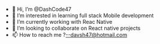 - 👋 Hi, I’m @DashCode47
- 👀 I’m interested in learning full stack Mobile development
- 🌱 I’m currently working with Reac Native
- 💞️ I’m looking to collaborate on React native projects
- 📫 How to reach me ?--davsh47@hotmail.com

<!---
DashCode47/DashCode47 is a ✨ special ✨ repository because its `README.md` (this file) appears on your GitHub profile.
You can click the Preview link to take a look at your changes.
--->
